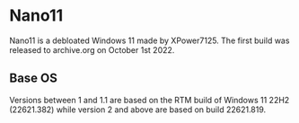 # Nano11
Nano11 is a debloated Windows 11 made by XPower7125.
The first build was released to archive.org on October 1st 2022.

## Base OS
Versions between 1 and 1.1 are based on the RTM build of Windows 11 22H2 (22621.382) while version 2 and above are based on build 22621.819.
